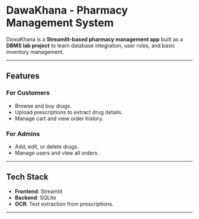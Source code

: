 # DawaKhana - Pharmacy Management System  

DawaKhana is a **Streamlit-based pharmacy management app** built as a **DBMS lab project** to learn database integration, user roles, and basic inventory management.  

---

## Features  

### **For Customers**  
- Browse and buy drugs.  
- Upload prescriptions to extract drug details.  
- Manage cart and view order history.  

### **For Admins**  
- Add, edit, or delete drugs.  
- Manage users and view all orders.  

---

## Tech Stack  
- **Frontend**: Streamlit  
- **Backend**: SQLite  
- **OCR**: Text extraction from prescriptions.  

---
